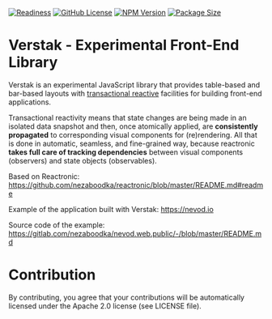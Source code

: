 ﻿[![Readiness](https://img.shields.io/badge/release-beta-red.svg)](https://en.wikipedia.org/wiki/Software_release_life_cycle#Release_candidate)
[![GitHub License](https://img.shields.io/badge/license-Apache2-4cc61e.svg?style=flat)](https://github.com/nezaboodka/verstak/blob/master/LICENSE)
[![NPM Version](https://img.shields.io/npm/v/verstak.svg?style=flat&colorB=success)](https://www.npmjs.com/package/verstak)
[![Package Size](https://img.shields.io/bundlephobia/minzip/verstak.svg?colorB=success)](https://bundlephobia.com/result?p=verstak)

# **Verstak** - Experimental Front-End Library

Verstak is an experimental JavaScript library that provides
table-based and bar-based layouts with
[transactional reactive](https://blog.nezaboodka.com/post/2019/593-modern-database-should-natively-support-transactionally-reactive-programming)
facilities for building front-end applications.

Transactional reactivity means that state changes are being made in an
isolated data snapshot and then, once atomically applied, are
**consistently propagated** to corresponding visual components for
(re)rendering. All that is done in automatic, seamless, and fine-grained
way, because reactronic **takes full care of tracking dependencies**
between visual components (observers) and state objects (observables).

Based on Reactronic: https://github.com/nezaboodka/reactronic/blob/master/README.md#readme

Example of the application built with Verstak: https://nevod.io

Source code of the example: https://gitlab.com/nezaboodka/nevod.web.public/-/blob/master/README.md

# Contribution

By contributing, you agree that your contributions will be
automatically licensed under the Apache 2.0 license (see LICENSE file).
